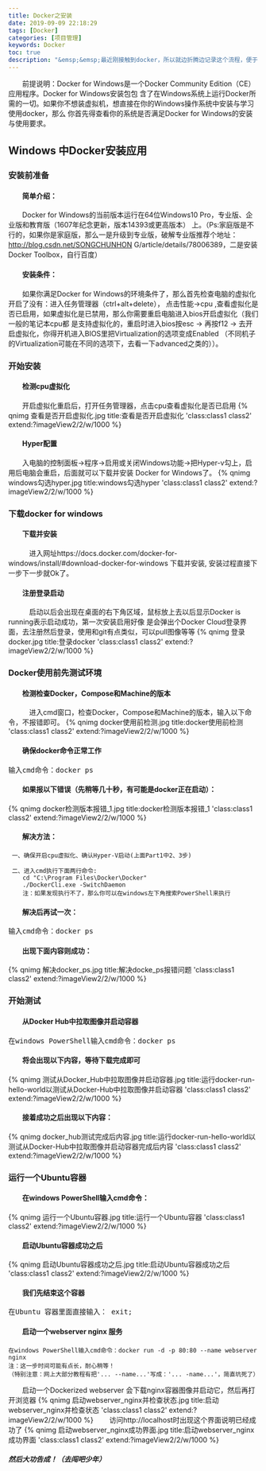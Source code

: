 ```yaml
---
title: Docker之安装
date: 2019-09-09 22:18:29
tags: [Docker]
categories: [项目管理]
keywords: Docker
toc: true
description: "&emsp;&emsp;最近刚接触到docker，所以就边折腾边记录这个流程，便于自己或者他人参考，其中有可能会有些偏差，但都八九不离十，要声明一下，我这是第一次安装Docker，所以沿途遇到的美景都比较多，走的路也可能稍微弯了那么一点点，但还算好，结果跟过程一样在期望中，所以那就直接开始吧！"
---
```

<script type="text/javascript" src="/js/src/bai.js"></script>
&emsp;&emsp;前提说明：Docker for Windows是一个Docker Community Edition（CE）应用程序。Docker for Windows安装包包
含了在Windows系统上运行Docker所需的一切。如果你不想装虚拟机，想直接在你的Windows操作系统中安装与学习使用docker，那么
你首先得查看你的系统是否满足Docker for Windows的安装与使用要求。
## Windows 中Docker安装应用
### 安装前准备
#### &emsp;&emsp;简单介绍：
   &emsp;&emsp;Docker for Windows的当前版本运行在64位Windows10 Pro，专业版、企业版和教育版（1607年纪念更新，版本14393或更高版本）
   上。（Ps:家庭版是不行的，如果你是家庭版，那么一是升级到专业版，破解专业版推荐个地址：http://blog.csdn.net/SONGCHUNHON
   G/article/details/78006389，二是安装Docker Toolbox，自行百度）
   </br>
#### &emsp;&emsp;安装条件：
   &emsp;&emsp;如果你满足Docker for Windows的环境条件了，那么首先检查电脑的虚拟化开启了没有：进入任务管理器（ctrl+alt+delete），
   点击性能->cpu ,查看虚拟化是否已启用，如果虚拟化是已禁用，那么你需要重启电脑进入bios开启虚拟化（我们一般的笔记本cpu都
   是支持虚拟化的，重启时进入bios按esc -> 再按f12 -> 去开启虚拟化，你得开机进入BIOS里把Virtualization的选项变成Enabled
   （不同机子的Virtualization可能在不同的选项下，去看一下advanced之类的））。
 
### 开始安装
#### &emsp;&emsp;检测cpu虚拟化
   &emsp;&emsp;开启虚拟化重启后，打开任务管理器，点击cpu查看虚拟化是否已启用
{% qnimg 查看是否开启虚拟化.jpg title:查看是否开启虚拟化  'class:class1 class2' extend:?imageView2/2/w/1000 %}

#### &emsp;&emsp;Hyper配置
   &emsp;&emsp;入电脑的控制面板->程序->启用或关闭Windows功能->把Hyper-v勾上，启用后电脑会重启，后面就可以下载并安装
                Docker for Windows了。
{% qnimg windows勾选hyper.jpg title:windows勾选hyper  'class:class1 class2' extend:?imageView2/2/w/1000 %}

### 下载docker for windows
#### &emsp;&emsp;下载并安装
   &emsp;&emsp;&emsp;进入网址https://docs.docker.com/docker-for-windows/install/#download-docker-for-windows 下载并安装,
                安装过程直接下一步下一步就Ok了。
#### &emsp;&emsp;注册登录启动
   &emsp;&emsp;&emsp;启动以后会出现在桌面的右下角区域，鼠标放上去以后显示Docker is running表示启动成功，第一次安装启用好像
                是会弹出个Docker Cloud登录界面，去注册然后登录，使用和git有点类似，可以pull图像等等 
{% qnimg 登录docker.jpg title:登录docker  'class:class1 class2' extend:?imageView2/2/w/1000 %}
   
### Docker使用前先测试环境
#### &emsp;&emsp;检测检查Docker，Compose和Machine的版本
   &emsp;&emsp;&emsp;进入cmd窗口，检查Docker，Compose和Machine的版本，输入以下命令，不报错即可。
{% qnimg docker使用前检测.jpg title:docker使用前检测  'class:class1 class2' extend:?imageView2/2/w/1000 %}
#### &emsp;&emsp;确保docker命令正常工作
   <pre>输入cmd命令：docker ps</pre>
#### &emsp;&emsp;如果报以下错误（先稍等几十秒，有可能是docker正在启动）：
{% qnimg docker检测版本报错_1.jpg title:docker检测版本报错_1  'class:class1 class2' extend:?imageView2/2/w/1000 %}  
#### &emsp;&emsp;解决方法：
     一、确保开启cpu虚拟化、确认Hyper-V启动(上面Part1中2、3步)
     
     二、进入cmd执行下面两行命令:
        cd "C:\Program Files\Docker\Docker"
        ./DockerCli.exe -SwitchDaemon
        注：如果发现执行不了，那么你可以在windows左下角搜索PowerShell来执行
#### &emsp;&emsp;解决后再试一次：
   <pre>输入cmd命令：docker ps</pre>
#### &emsp;&emsp;出现下面内容则成功：
   {% qnimg 解决docker_ps.jpg title:解决docke_ps报错问题  'class:class1 class2' extend:?imageView2/2/w/1000 %} 
   
### 开始测试   
#### &emsp;&emsp;从Docker Hub中拉取图像并启动容器 
  <pre>在windows PowerShell输入cmd命令：docker ps</pre>
#### &emsp;&emsp;将会出现以下内容，等待下载完成即可
{% qnimg 测试从Docker_Hub中拉取图像并启动容器.jpg title:运行docker-run-hello-world以测试从Docker-Hub中拉取图像并启动容器   'class:class1 class2' extend:?imageView2/2/w/1000 %} 
#### &emsp;&emsp;接着成功之后出现以下内容：
{% qnimg docker_hub测试完成后内容.jpg title:运行docker-run-hello-world以测试从Docker-Hub中拉取图像并启动容器完成后内容   'class:class1 class2' extend:?imageView2/2/w/1000 %} 

### 运行一个Ubuntu容器
#### &emsp;&emsp;在windows PowerShell输入cmd命令：
{% qnimg 运行一个Ubuntu容器.jpg title:运行一个Ubuntu容器  'class:class1 class2' extend:?imageView2/2/w/1000 %} 
#### &emsp;&emsp;启动Ubuntu容器成功之后
{% qnimg 启动Ubuntu容器成功之后.jpg title:启动Ubuntu容器成功之后  'class:class1 class2' extend:?imageView2/2/w/1000 %} 
#### &emsp;&emsp;我们先结束这个容器
   <pre>在Ubuntu 容器里面直接输入： exit;</pre>
#### &emsp;&emsp;启动一个webserver nginx 服务
    在windows PowerShell输入cmd命令：docker run -d -p 80:80 --name webserver nginx 
    注：这一步时间可能有点长，耐心稍等！
    （特别注意：网上大部分教程有把'... --name...'写成：'... -name...'，简直坑死了）
&emsp;&emsp;启动一个Dockerized webserver 会下载nginx容器图像并启动它，然后再打开浏览器
{% qnimg 启动webserver_nginx并检查状态.jpg title:启动webserver_nginx并检查状态  'class:class1 class2' extend:?imageView2/2/w/1000 %} 
&emsp;&emsp;访问http://localhost时出现这个界面说明已经成功了
{% qnimg 启动webserver_nginx成功界面.jpg title:启动webserver_nginx成功界面  'class:class1 class2' extend:?imageView2/2/w/1000 %} 
##### 然后大功告成！（去闯吧少年）  
    
    
